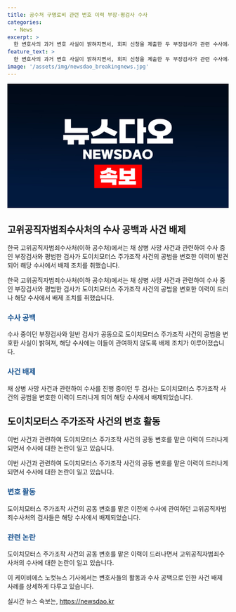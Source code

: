 ```yaml
---
title: 공수처 구명로비 관련 변호 이력 부장·평검사 수사
categories:
  - News
excerpt: >
  한 변호사의 과거 변호 사실이 밝혀지면서, 회피 신청을 제출한 두 부장검사가 관련 수사에서 배제됐다. 공수처는 다른 부서로 이동 조치했으며, 변호한 고위공직자범죄수사처(공수처)와 관련된 사건에서의 역할이 논란이 되고 있다. 이에 관한 블랙펄인베스트 대표의 구명로비 의혹과 함께 수사 관련자의 통화 녹취 내용 또한 공개됐다. 클릭하여 노컷뉴스 사이트에서 더 많은 정보를 확인해보세요.
feature_text: >
  한 변호사의 과거 변호 사실이 밝혀지면서, 회피 신청을 제출한 두 부장검사가 관련 수사에서 배제됐다. 공수처는 다른 부서로 이동 조치했으며, 변호한 고위공직자범죄수사처(공수처)와 관련된 사건에서의 역할이 논란이 되고 있다. 이에 관한 블랙펄인베스트 대표의 구명로비 의혹과 함께 수사 관련자의 통화 녹취 내용 또한 공개됐다. 클릭하여 노컷뉴스 사이트에서 더 많은 정보를 확인해보세요.
image: '/assets/img/newsdao_breakingnews.jpg'
---
```


<p><img src="/assets/img/newsdao_breakingnews.jpg" alt="implanttips 속보" /></p>

<h2 data-ke-size="size26">고위공직자범죄수사처의 수사 공백과 사건 배제</h2>

<p>한국 고위공직자범죄수사처(이하 공수처)에서는 채 상병 사망 사건과 관련하여 수사 중인 부장검사와 평범한 검사가 도이치모터스 주가조작 사건의 공범을 변호한 이력이 발견되어 해당 수사에서 배제 조치를 취했습니다.</p>

<p data-ke-size="size16">한국 고위공직자범죄수사처(이하 공수처)에서는 채 상병 사망 사건과 관련하여 수사 중인 부장검사와 평범한 검사가 도이치모터스 주가조작 사건의 공범을 변호한 이력이 드러나 해당 수사에서 배제 조치를 취했습니다.</p>

<h3><b><span style="color: #1a5490;">수사 공백</span></b></h3>

<p>수사 중이던 부장검사와 일반 검사가 공동으로 도이치모터스 주가조작 사건의 공범을 변호한 사실이 밝혀져, 해당 수사에는 이들이 관여하지 않도록 배제 조치가 이루어졌습니다.</p>

<h3><b><span style="color: #1a5490;">사건 배제</span></b></h3>

<p>채 상병 사망 사건과 관련하여 수사를 진행 중이던 두 검사는 도이치모터스 주가조작 사건의 공범을 변호한 이력이 드러나게 되어 해당 수사에서 배제되었습니다.</p>

<h2 data-ke-size="size26">도이치모터스 주가조작 사건의 변호 활동</h2>

<p>이번 사건과 관련하여 도이치모터스 주가조작 사건의 공동 변호를 맡은 이력이 드러나게 되면서 수사에 대한 논란이 일고 있습니다.</p>

<p data-ke-size="size16">이번 사건과 관련하여 도이치모터스 주가조작 사건의 공동 변호를 맡은 이력이 드러나게 되면서 수사에 대한 논란이 일고 있습니다.</p>

<h3><b><span style="color: #1a5490;">변호 활동</span></b></h3>

<p>도이치모터스 주가조작 사건의 공동 변호를 맡은 이전에 수사에 관여하던 고위공직자범죄수사처의 검사들은 해당 수사에서 배제되었습니다.</p>

<h3><b><span style="color: #1a5490;">관련 논란</span></b></h3>

<p>도이치모터스 주가조작 사건의 공동 변호를 맡은 이력이 드러나면서 고위공직자범죄수사처의 수사에 대한 논란이 일고 있습니다.</p>

<p>이 케이비에스 노컷뉴스 기사에서는 변호사들의 활동과 수사 공백으로 인한 사건 배제 사례를 상세하게 다루고 있습니다.</p>
실시간 뉴스 속보는, <a href="https://newsdao.kr" rel="dofollow">https://newsdao.kr</a>


